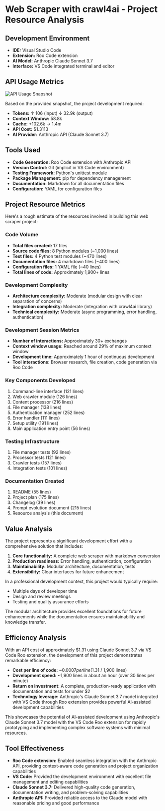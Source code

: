 # Web Scraper with crawl4ai - Project Resource Analysis

## Development Environment

- **IDE:** Visual Studio Code
- **Extension:** Roo Code extension
- **AI Model:** Anthropic Claude Sonnet 3.7
- **Interface:** VS Code integrated terminal and editor

## API Usage Metrics

![API Usage Snapshot](api_snapshot.png)

Based on the provided snapshot, the project development required:

- **Tokens:** ↑ 106 (input) ↓ 32.9k (output)
- **Context Window:** 58.8k 
- **Cache:** +102.6k → 1.4m
- **API Cost:** $1.3113
- **AI Provider:** Anthropic API (Claude Sonnet 3.7)

## Tools Used

- **Code Generation:** Roo Code extension with Anthropic API
- **Version Control:** Git (implicit in VS Code environment)
- **Testing Framework:** Python's unittest module
- **Package Management:** pip for dependency management
- **Documentation:** Markdown for all documentation files
- **Configuration:** YAML for configuration files

## Project Resource Metrics

Here's a rough estimate of the resources involved in building this web scraper project:

### Code Volume
- **Total files created:** 17 files
- **Source code files:** 8 Python modules (~1,000 lines)
- **Test files:** 4 Python test modules (~470 lines)
- **Documentation files:** 4 markdown files (~400 lines)
- **Configuration files:** 1 YAML file (~40 lines)
- **Total lines of code:** Approximately 1,900+ lines

### Development Complexity
- **Architecture complexity:** Moderate (modular design with clear separation of concerns)
- **Integration complexity:** Moderate (integration with crawl4ai library)
- **Technical complexity:** Moderate (async programming, error handling, authentication)

### Development Session Metrics
- **Number of interactions:** Approximately 30+ exchanges
- **Context window usage:** Reached around 29% of maximum context window
- **Development time:** Approximately 1 hour of continuous development
- **Tool interactions:** Browser research, file creation, code generation via Roo Code

### Key Components Developed
1. Command-line interface (121 lines)
2. Web crawler module (126 lines)
3. Content processor (216 lines)
4. File manager (138 lines)
5. Authentication manager (252 lines)
6. Error handler (111 lines)
7. Setup utility (191 lines)
8. Main application entry point (56 lines)

### Testing Infrastructure
1. File manager tests (92 lines)
2. Processor tests (121 lines)
3. Crawler tests (157 lines)
4. Integration tests (101 lines)

### Documentation Created
1. README (55 lines)
2. Project plan (175 lines)
3. Changelog (39 lines)
4. Prompt evolution document (215 lines)
5. Resource analysis (this document)

## Value Analysis

The project represents a significant development effort with a comprehensive solution that includes:

1. **Core functionality:** A complete web scraper with markdown conversion
2. **Production readiness:** Error handling, authentication, configuration
3. **Maintainability:** Modular architecture, documentation, tests
4. **Extensibility:** Clear interfaces for future enhancement

In a professional development context, this project would typically require:
- Multiple days of developer time
- Design and review meetings
- Testing and quality assurance efforts

The modular architecture provides excellent foundations for future enhancements while the documentation ensures maintainability and knowledge transfer.

## Efficiency Analysis

With an API cost of approximately $1.31 using Claude Sonnet 3.7 via VS Code Roo extension, the development of this project demonstrates remarkable efficiency:

- **Cost per line of code:** ~$0.0007 per line ($1.31 / 1,900 lines)
- **Development speed:** ~1,900 lines in about an hour (over 30 lines per minute)
- **Return on investment:** A complete, production-ready application with documentation and tests for under $2
- **Technology leverage:** Anthropic's Claude Sonnet 3.7 model integrated with VS Code through Roo extension provides powerful AI-assisted development capabilities

This showcases the potential of AI-assisted development using Anthropic's Claude Sonnet 3.7 model with the VS Code Roo extension for rapidly prototyping and implementing complex software systems with minimal resources.

## Tool Effectiveness

- **Roo Code extension:** Enabled seamless integration with the Anthropic API, providing context-aware code generation and project organization capabilities
- **VS Code:** Provided the development environment with excellent file management and editing capabilities
- **Claude Sonnet 3.7:** Delivered high-quality code generation, documentation writing, and problem-solving capabilities
- **Anthropic API:** Provided reliable access to the Claude model with reasonable pricing and good performance
